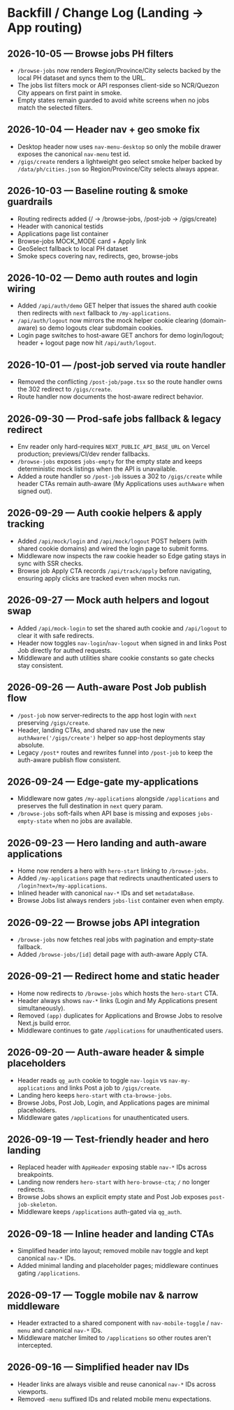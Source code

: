 # Backfill / Change Log (Landing → App routing)

## 2026-10-05 — Browse jobs PH filters
- `/browse-jobs` now renders Region/Province/City selects backed by the local PH dataset and syncs them to the URL.
- The jobs list filters mock or API responses client-side so NCR/Quezon City appears on first paint in smoke.
- Empty states remain guarded to avoid white screens when no jobs match the selected filters.

## 2026-10-04 — Header nav + geo smoke fix
- Desktop header now uses `nav-menu-desktop` so only the mobile drawer exposes the canonical `nav-menu` test id.
- `/gigs/create` renders a lightweight geo select smoke helper backed by `/data/ph/cities.json` so Region/Province/City selects always appear.

## 2026-10-03 — Baseline routing & smoke guardrails
- Routing redirects added (/ → /browse-jobs, /post-job → /gigs/create)
- Header with canonical testids
- Applications page list container
- Browse-jobs MOCK_MODE card + Apply link
- GeoSelect fallback to local PH dataset
- Smoke specs covering nav, redirects, geo, browse-jobs

## 2026-10-02 — Demo auth routes and login wiring
- Added `/api/auth/demo` GET helper that issues the shared auth cookie then redirects with `next` fallback to `/my-applications`.
- `/api/auth/logout` now mirrors the mock helper cookie clearing (domain-aware) so demo logouts clear subdomain cookies.
- Login page switches to host-aware GET anchors for demo login/logout; header + logout page now hit `/api/auth/logout`.

## 2026-10-01 — /post-job served via route handler
- Removed the conflicting `/post-job/page.tsx` so the route handler owns the 302 redirect to `/gigs/create`.
- Route handler now documents the host-aware redirect behavior.

## 2026-09-30 — Prod-safe jobs fallback & legacy redirect
- Env reader only hard-requires `NEXT_PUBLIC_API_BASE_URL` on Vercel production; previews/CI/dev render fallbacks.
- `/browse-jobs` exposes `jobs-empty` for the empty state and keeps deterministic mock listings when the API is unavailable.
- Added a route handler so `/post-job` issues a 302 to `/gigs/create` while header CTAs remain auth-aware (My Applications uses `authAware` when signed out).

## 2026-09-29 — Auth cookie helpers & apply tracking
- Added `/api/mock/login` and `/api/mock/logout` POST helpers (with shared cookie domains) and wired the login page to submit forms.
- Middleware now inspects the raw cookie header so Edge gating stays in sync with SSR checks.
- Browse job Apply CTA records `/api/track/apply` before navigating, ensuring apply clicks are tracked even when mocks run.

## 2026-09-27 — Mock auth helpers and logout swap
- Added `/api/mock-login` to set the shared auth cookie and `/api/logout` to clear it with safe redirects.
- Header now toggles `nav-login`/`nav-logout` when signed in and links Post Job directly for authed requests.
- Middleware and auth utilities share cookie constants so gate checks stay consistent.

## 2026-09-26 — Auth-aware Post Job publish flow
- `/post-job` now server-redirects to the app host login with `next` preserving `/gigs/create`.
- Header, landing CTAs, and shared nav use the new `authAware('/gigs/create')` helper so app-host deployments stay absolute.
- Legacy `/post*` routes and rewrites funnel into `/post-job` to keep the auth-aware publish flow consistent.

## 2026-09-24 — Edge-gate my-applications
- Middleware now gates `/my-applications` alongside `/applications` and preserves the full destination in `next` query param.
- `/browse-jobs` soft-fails when API base is missing and exposes `jobs-empty-state` when no jobs are available.

## 2026-09-23 — Hero landing and auth-aware applications
- Home now renders a hero with `hero-start` linking to `/browse-jobs`.
- Added `/my-applications` page that redirects unauthenticated users to `/login?next=/my-applications`.
- Inlined header with canonical `nav-*` IDs and set `metadataBase`.
- Browse Jobs list always renders `jobs-list` container even when empty.

## 2026-09-22 — Browse jobs API integration
- `/browse-jobs` now fetches real jobs with pagination and empty-state fallback.
- Added `/browse-jobs/[id]` detail page with auth-aware Apply CTA.

## 2026-09-21 — Redirect home and static header
- Home now redirects to `/browse-jobs` which hosts the `hero-start` CTA.
- Header always shows `nav-*` links (Login and My Applications present simultaneously).
- Removed `(app)` duplicates for Applications and Browse Jobs to resolve Next.js build error.
- Middleware continues to gate `/applications` for unauthenticated users.

## 2026-09-20 — Auth-aware header & simple placeholders
- Header reads `qg_auth` cookie to toggle `nav-login` vs `nav-my-applications` and links Post a job to `/gigs/create`.
- Landing hero keeps `hero-start` with `cta-browse-jobs`.
- Browse Jobs, Post Job, Login, and Applications pages are minimal placeholders.
- Middleware gates `/applications` for unauthenticated users.

## 2026-09-19 — Test-friendly header and hero landing
- Replaced header with `AppHeader` exposing stable `nav-*` IDs across breakpoints.
- Landing now renders `hero-start` with `hero-browse-cta`; `/` no longer redirects.
- Browse Jobs shows an explicit empty state and Post Job exposes `post-job-skeleton`.
- Middleware keeps `/applications` auth-gated via `qg_auth`.

## 2026-09-18 — Inline header and landing CTAs
- Simplified header into layout; removed mobile nav toggle and kept canonical `nav-*` IDs.
- Added minimal landing and placeholder pages; middleware continues gating `/applications`.

## 2026-09-17 — Toggle mobile nav & narrow middleware
- Header extracted to a shared component with `nav-mobile-toggle` / `nav-menu` and canonical `nav-*` IDs.
- Middleware matcher limited to `/applications` so other routes aren't intercepted.

## 2026-09-16 — Simplified header nav IDs
- Header links are always visible and reuse canonical `nav-*` IDs across viewports.
- Removed `-menu` suffixed IDs and related mobile menu expectations.
